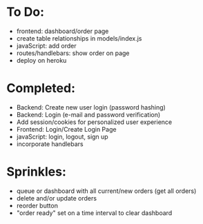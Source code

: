 # To Do:
* frontend: dashboard/order page
* create table relationships in models/index.js
* javaScript: add order
* routes/handlebars: show order on page
* deploy on heroku

# Completed:
* Backend: Create new user login (password hashing)
* Backend: Login (e-mail and password verification)
* Add session/cookies for personalized user experience
* Frontend: Login/Create Login Page
* javaScript: login, logout, sign up
* incorporate handlebars

# Sprinkles:
- queue or dashboard with all current/new orders (get all orders)
- delete and/or update orders
- reorder button
- "order ready" set on a time interval to clear dashboard